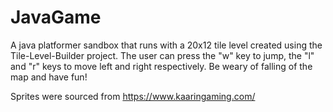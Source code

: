 # JavaGame
A java platformer sandbox that runs with a 20x12 tile level created using the Tile-Level-Builder project. The user can press the "w" key to jump, the "l" and 
"r" keys to move left and right respectively. Be weary of falling of the map and have fun!

Sprites were sourced from https://www.kaaringaming.com/
